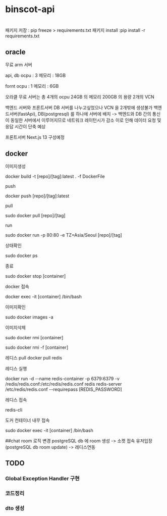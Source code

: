 # binscot-api
# 

패키지 저장 : pip freeze > requirements.txt
패키지 install :pip install -r requirements.txt

## oracle

무료 arm 서버

api, db 
 ocpu : 3
 메모리 : 18GB

fornt
 ocpu : 1
 메모리 : 6GB

오라클 무료 서버는 총 4개의 ocpu 24GB 의 메모리 200GB 의 용량  2개의 VCN

백엔드 서버와 프론트서버 DB 서버를 나누고싶었으나
VCN 을 2개밖에 생성불가
백엔드서버(fastApi), DB(postgresql) 를 하나에 서버에 배치
-> 백엔드와 DB 간의 통신이 동일한 서버에서 이루어지므로 네트워크 레이턴시가 감소 이로 인해 데이터 요청 및 응답 시간이 단축 예상

프론트서버 Next.js 13 구성예정
 
## docker

이미지생성

docker build -t [repo]/[tag]:latest . -f DockerFile   

push

docker push  [repo]/[tag]:latest 

pull

sudo docker pull [repo]/[tag]

run

sudo docker run -p 80:80 -e TZ=Asia/Seoul [repo]/[tag]

상태확인

sudo docker ps

종료

sudo docker stop [container]

docker 접속 

docker exec -it [container] /bin/bash

이미지확인

sudo docker images -a

이미지삭제

sudo docker rmi [container]

sudo docker rmi -f [container]

레디스 pull
docker pull redis

레디스 실행

docker run -d --name redis-container -p 6379:6379 -v /redis/redis.conf:/etc/redis/redis.conf redis redis-server /etc/redis/redis.conf --requirepass [REDIS_PASSWORD]

레디스 접속

redis-cli

도커 컨테이너 내무 접속

sudo docker exec -it [container] /bin/bash

##chat room 로직 변경
postgreSQL db 에 room 생성 -> 소켓 접속 유저입장 (postgreSQL db room update) -> 레디스연동

## TODO

### Global Exception Handler 구현
### 코드정리
### dto 생성



